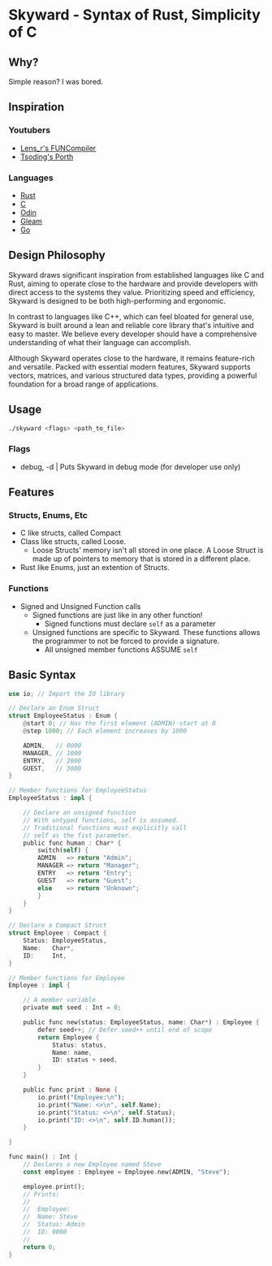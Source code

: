 # Skyward - Syntax of Rust, Simplicity of C

## Why?

Simple reason? I was bored.

## Inspiration

### Youtubers

- [Lens_r's FUNCompiler]((https://github.com/LensPlaysGames/LensorCompilerCollection))
- [Tsoding's Porth](https://gitlab.com/tsoding/porth)

### Languages

- [Rust]((https://www.rust-lang.org/))
- [C](https://en.cppreference.com/w/c)
- [Odin](https://odin-lang.org/)
- [Gleam](https://gleam.run/)
- [Go](https://go.dev/)

## Design Philosophy

Skyward draws significant inspiration from established languages like C and Rust, aiming to operate close to the hardware and provide developers with direct access to the systems they value. Prioritizing speed and efficiency, Skyward is designed to be both high-performing and ergonomic.

In contrast to languages like C++, which can feel bloated for general use, Skyward is built around a lean and reliable core library that's intuitive and easy to master. We believe every developer should have a comprehensive understanding of what their language can accomplish.

Although Skyward operates close to the hardware, it remains feature-rich and versatile. Packed with essential modern features, Skyward supports vectors, matrices, and various structured data types, providing a powerful foundation for a broad range of applications.

## Usage

```bash
./skyward <flags> <path_to_file>
```

### Flags

- debug, -d | Puts Skyward in debug mode (for developer use only)

## Features

### Structs, Enums, Etc

- C like structs, called Compact
- Class like structs, called Loose.
  - Loose Structs' memory isn't all stored in one place. A Loose Struct is made up of pointers to memory that is stored in a different place.
- Rust like Enums, just an extention of Structs.

### Functions

- Signed and Unsigned Function calls
  - Signed functions are just like in any other function!
    - Signed functions must declare `self` as a parameter
  - Unsigned functions are specific to Skyward. These functions allows the programmer to not be forced to provide a signature.
    - All unsigned member functions ASSUME `self`

## Basic Syntax

```rust
use io; // Import the IO library

// Declare an Enum Struct
struct EmployeeStatus : Enum {
    @start 0; // Has the first element (ADMIN) start at 0
    @step 1000; // Each element increases by 1000

    ADMIN,   // 0000
    MANAGER, // 1000
    ENTRY,   // 2000
    GUEST,   // 3000
}

// Member functions for EmployeeStatus
EmployeeStatus : impl {

    // Declare an unsigned function
    // With untyped functions, self is assumed.
    // Traditional functions must explicitly call
    // self as the fist parameter.
    public func human : Char* {
        switch(self) {
        ADMIN   => return "Admin";
        MANAGER => return "Manager";
        ENTRY   => return "Entry";
        GUEST   => return "Guest";
        else    => return "Unknown";
        }
    }
}

// Declare a Compact Struct
struct Employee : Compact {
    Status: EmployeeStatus,
    Name:   Char*,
    ID:     Int,
}

// Member functions for Employee
Employee : impl {

    // A member variable
    private mut seed : Int = 0;

    public func new(status: EmployeeStatus, name: Char*) : Employee {
        defer seed++; // Defer seed++ until end of scope
        return Employee {
            Status: status,
            Name: name,
            ID: status + seed,
        }
    }

    public func print : None {
        io.print("Employee:\n");
        io.print("Name: <>\n", self.Name);
        io.print("Status: <>\n", self.Status);
        io.print("ID: <>\n", self.ID.human());
    }

}

func main() : Int {
    // Declares a new Employee named Steve
    const employee : Employee = Employee.new(ADMIN, "Steve");

    employee.print();
    // Prints:
    //
    //  Employee:
    //  Name: Steve
    //  Status: Admin
    //  ID: 0000
    //
    return 0;
}
```

